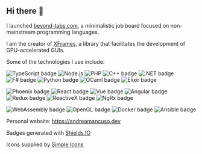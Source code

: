 ## Hi there 👋

I launched [beyond-tabs.com](https://beyond-tabs.com), a minimalistic job board focused on non-mainstream programming languages.

I am the creator of [XFrames](https://github.com/xframes-project/xframes), a library that facilitates the development of GPU-accelerated GUIs.

Some of the technologies I use include:

![TypeScript badge](https://img.shields.io/badge/-TypeScript-3178c6?logo=typescript&logoColor=white&logoSize=25)
![Node.js](https://img.shields.io/badge/-Node.js-80BD02?logo=nodedotjs&logoColor=black)
![PHP](https://img.shields.io/badge/-PHP-474a8a?logo=php&logoColor=white&logoSize=25)
![C++ badge](https://img.shields.io/badge/-C++-0180CD?logo=cplusplus&logoColor=white&logoSize=25)
![.NET badge](https://img.shields.io/badge/-.NET-512BD4?logo=dotnet&logoColor=white&logoSize=25)
![F# badge](https://img.shields.io/badge/-F%23-378BBA?logo=fsharp&logoColor=white)
![Python badge](https://img.shields.io/badge/-Python-FEC007?logo=python&logoColor=0176BC&logoSize=25)
![OCaml badge](https://img.shields.io/badge/-OCaml-EC6813?logo=ocaml&logoColor=484444&logoSize=25)
![Elixir badge](https://img.shields.io/badge/-Elixir-4B275F?logo=elixir&logoColor=white&logoSize=25)

![Phoenix badge](https://img.shields.io/badge/-Phoenix-FD4F00?logo=phoenixframework&logoColor=white&logoWidth=25)
![React badge](https://img.shields.io/badge/-ReactJs-61DAFB?logo=react&logoColor=black&logoWidth=25)
![Vue badge](https://img.shields.io/badge/-Vue.js-35495E?logo=vuedotjs&logoColor=41B883)
![Angular badge](https://img.shields.io/badge/-Angular-C64638?logo=vuedotjs&logoColor=white)
![Redux badge](https://img.shields.io/badge/-Redux-764ABC?logo=redux&logoColor=white)
![ReactiveX badge](https://img.shields.io/badge/-ReactiveX-E60090?logo=reactivex&logoColor=white)
![NgRx badge](https://img.shields.io/badge/-NgRx-4C2075?logo=reactivex&logoColor=white)

![WebAssembly badge](https://img.shields.io/badge/-WebAssembly-654FF0?logo=webassembly&logoColor=white)
![OpenGL badge](https://img.shields.io/badge/-OpenGL-5487B2?logo=opengl&logoColor=white)
![Docker badge](https://img.shields.io/badge/-Docker-2597EE?logo=docker&logoColor=black)
![Ansible badge](https://img.shields.io/badge/-Ansible-EE0000?logo=ansible&logoColor=white)

Personal website: https://andreamancuso.dev

Badges generated with [Shields.IO](https://shields.io/badges)

Icons supplied by [Simple Icons](https://simpleicons.org/)
